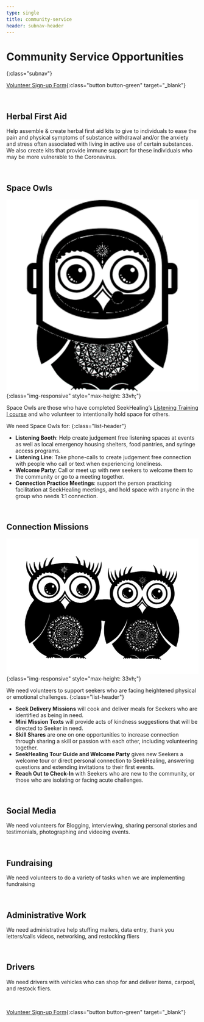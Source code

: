```yaml
---
type: single
title: community-service
header: subnav-header
---
```


# **Community Service Opportunities**
{:class="subnav"}

[Volunteer Sign-up Form](https://form.jotform.com/200375804511043){:class="button button-green" target="_blank"}

<br>

## Herbal First Aid

Help assemble & create herbal first aid kits to give to individuals to ease the pain and physical symptoms of substance withdrawal and/or the anxiety and stress often associated with living in active use of certain substances. We also create kits that provide immune support for these individuals who may be more vulnerable to the Coronavirus.

<br>

## Space Owls

![](/assets/images/space-owl.png){:class="img-responsive" style="max-height: 33vh;"}

Space Owls are those who have completed SeekHealing’s [Listening Training I course](/listening-training) and who volunteer to intentionally hold space for others.

We need Space Owls for:
{:class="list-header"}

- **Listening Booth**: Help create judgement free listening spaces at events as well as local emergency housing shelters, food pantries, and syringe access programs.
- **Listening Line**: Take phone-calls to create judgement free connection with people who call or text when experiencing loneliness.
- **Welcome Party**: Call or meet up with new seekers to welcome them to the community or go to a meeting together.
- **Connection Practice Meetings**: support the person practicing facilitation at SeekHealing meetings, and hold space with anyone in the group who needs 1:1 connection.

<br>

## Connection Missions

![](/assets/images/pair-of-owls.png){:class="img-responsive" style="max-height: 33vh;"}


We need volunteers to support seekers who are facing heightened physical or emotional challenges.
{:class="list-header"}

- **Seek Delivery Missions** will cook and deliver meals for Seekers who are identified as being in need.
- **Mini Mission Texts** will provide acts of kindness suggestions that will be directed to Seeker in need.
- **Skill Shares** are one on one opportunities to increase connection through sharing a skill or passion with each other, including volunteering together.
- **SeekHealing Tour Guide and Welcome Party** gives new Seekers a welcome tour or direct personal connection to SeekHealing, answering questions and extending invitations to their first events.
- **Reach Out to Check-In** with Seekers who are new to the community, or those who are isolating or facing acute challenges.

<br>

## Social Media
We need volunteers for Blogging, interviewing, sharing personal stories and testimonials, photographing and videoing events.

<br>

## Fundraising
We need volunteers to do a variety of tasks when we are implementing fundraising

<br>

## Administrative Work
We need administrative help stuffing mailers, data entry, thank you letters/calls videos, networking, and restocking fliers

<br>

## Drivers
We need drivers with vehicles who can shop for and deliver items, carpool, and  restock fliers.

<br>

[Volunteer Sign-up Form](https://form.jotform.com/200375804511043){:class="button button-green" target="_blank"}
